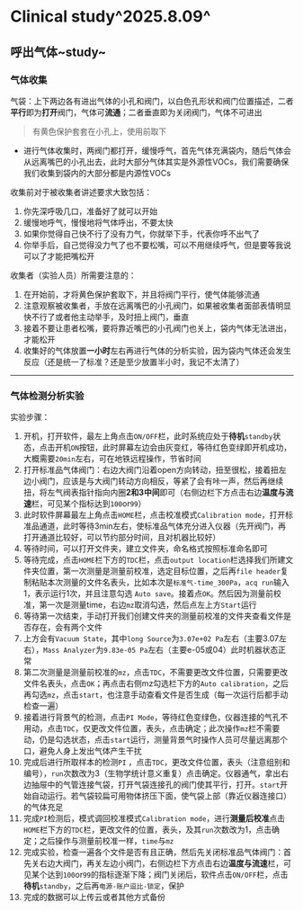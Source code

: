 # Clinical study^2025.8.09^
## 呼出气体~study~
### 气体收集
气袋：上下两边各有进出气体的小孔和阀门，以白色孔形状和阀门位置描述，二者**平行**即为**打开**阀门，气体可**流通**；二者垂直即为关闭阀门，气体不可进出

> 有黄色保护套套在小孔上，使用前取下

 - 进行气体收集时，两阀门都打开，缓慢呼气，首先气体充满袋内，随后气体会从远离嘴巴的小孔出去，此时大部分气体其实是外源性VOCs，我们需要确保我们收集到袋内的大部分都是内源性VOCs

收集前对于被收集者讲述要求大致包括：

 1. 你先深呼吸几口，准备好了就可以开始
 2. 缓慢地呼气，慢慢地将气体呼出，不要太快
 3. 如果你觉得自己快不行了没有力气，你就举下手，代表你呼不出气了
 4. 你举手后，自己觉得没力气了也不要松嘴，可以不用继续呼气，但是要等我说可以了才能把嘴松开

收集者（实验人员）所需要注意的：

 1. 在开始前，才将黄色保护套取下，并且将阀门平行，使气体能够流通
 2. 注意观察被收集者，手放在远离嘴巴的小孔阀门，如果被收集者面部表情明显快不行了或者他主动举手，及时扭上阀门，垂直
 3. 接着不要让患者松嘴，要将靠近嘴巴的小孔阀门也关上，袋内气体无法进出，才能松开
 4. 收集好的气体放置**一小时**左右再进行气体的分析实验，因为袋内气体还会发生反应（还是统一了标准？还是至少放置半小时，我记不太清了）

---
### 气体检测分析实验
实验步骤：

 1. 开机，打开软件，最左上角点击`ON/OFF`栏，此时系统应处于**待机**`standby`状态，点击开机`ON`按钮，此时屏幕左边会由灰变红，等待红色变绿即开机成功，大概需要`20min`左右，可在地铁远程操作，节省时间
 2. 打开标准品气体阀门：右边大阀门沿着open方向转动，扭至很松，接着扭左边小阀门，应该是与大阀门转动方向相反，等紧了会有咔一声，然后再继续扭，将左气阀表指针指向内圈**2和3中间**即可（右侧边栏下方点击右边**温度与流速**栏，可见某个指标达到`100`or`99`）
 3. 此时软件屏幕最左上角点击`HOME`栏，点击校准模式`Calibration mode`，打开标准品通道，此时等待3min左右，使标准品气体充分进入仪器（先开阀门，再打开通道比较好，可以节约部分时间，且对机器比较好）
 4. 等待时间，可以打开文件夹，建立文件夹，命名格式按照标准命名即可
 5. 等待完成，点击`HOME`栏下方的`TDC`栏，点击`output location`栏选择我们所建文件夹位置，第一次测量是测量前校准，选定目标位置，之后再`file header`复制粘贴本次测量的文件名表头，比如本次是`标准气-time_300Pa`，`acq run`输入1，表示运行1次，并且注意勾选 `Auto save`。接着点`OK`。然后因为测量前校准，第一次是测量time，右边`mz`取消勾选，然后点左上方`Start`运行
 6. 等待第一次结束，手动打开我们创建文件夹的测量前校准的文件夹查看文件是否存在，会有两个文件
 7. 上方会有`Vacuum State`，其中`long Source`为`3.07e+02 Pa`左右（主要3.07左右），`Mass Analyzer`为`9.83e-05 Pa`左右（主要e-05或04）此时机器状态正常
 8. 第二次测量是测量前校准的`mz`，点击`TDC`，不需要更改文件位置，只需要更改文件名表头，点击`OK`；再点击右侧mz勾选栏下方的`Auto calibration`，之后再勾选`mz`，点击`start`，也注意手动查看文件是否生成（每一次运行后都手动检查一遍）
 9. 接着进行背景气的检测，点击`PI Mode`，等待红色变绿色，仪器连接的气孔不用动，点击`TDC`，仅更改文件位置，表头，点击确定；此次操作`mz`栏不需要动，仍是勾选状态，点击`start`运行，测量背景气时操作人员可尽量远离那个口，避免人身上发出气体产生干扰
 10. 完成后进行所取样本的检测`PI` ，点击`TDC`，更改文件位置，表头（注意组别和编号），`run`次数改为3（生物学统计意义重复）点击确定。仪器通气，拿出右边抽屉中的气管连接气袋，打开气袋连接孔的阀门使其平行，打开。`start`开始自动运行。若气袋较扁可用物体挤压下面，使气袋上部（靠近仪器连接口）的气体充足
 11. 完成`PI`检测后，模式调回校准模式`Calibration mode`，进行**测量后校准**点击`HOME`栏下方的`TDC`栏，更改文件的位置，表头，及其`run`次数改为1，点击确定；之后操作与测量前校准一样，`time`与`mz`
 12. 完成实验，检查一遍各个文件是否有且正确，然后先关闭标准品气体阀门：首先关右边大阀门，再关左边小阀门，右侧边栏下方点击右边**温度与流速**栏，可见某个达到`100`or`99`的指标逐渐下降；阀门关闭后，软件点击`ON/OFF`栏，点击**待机**`standby`，之后再`电源-账户逗比-锁定`，保护
 13. 完成的数据可以上传云或者其他方式备份
 

<!--stackedit_data:
eyJoaXN0b3J5IjpbLTQ0OTI3MjM4NF19
-->